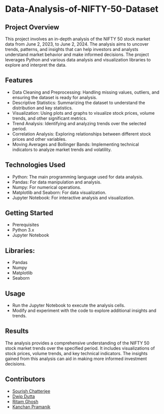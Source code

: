 # Data-Analysis-of-NIFTY-50-Dataset
## Project Overview
This project involves an in-depth analysis of the NIFTY 50 stock market data from June 2, 2023, to June 2, 2024. The analysis aims to uncover trends, patterns, and insights that can help investors and analysts understand market behavior and make informed decisions. The project leverages Python and various data analysis and visualization libraries to explore and interpret the data.

## Features
- Data Cleaning and Preprocessing: Handling missing values, outliers, and ensuring the dataset is ready for analysis.
- Descriptive Statistics: Summarizing the dataset to understand the distribution and key statistics.
- Visualization: Using plots and graphs to visualize stock prices, volume trends, and other significant metrics.
- Trend Analysis: Identifying and analyzing trends over the selected period.
- Correlation Analysis: Exploring relationships between different stock prices and other variables.
- Moving Averages and Bollinger Bands: Implementing technical indicators to analyze market trends and volatility.
## Technologies Used
- Python: The main programming language used for data analysis.
- Pandas: For data manipulation and analysis.
- Numpy: For numerical operations.
- Matplotlib and Seaborn: For data visualization.
- Jupyter Notebook: For interactive analysis and visualization.
## Getting Started
- Prerequisites
- Python 3.x
- Jupyter Notebook
## Libraries: 
- Pandas
- Numpy
- Matplotlib
- Seaborn
## Usage
- Run the Jupyter Notebook to execute the analysis cells.
- Modify and experiment with the code to explore additional insights and trends.

## Results
The analysis provides a comprehensive understanding of the NIFTY 50 stock market trends over the specified period. It includes visualizations of stock prices, volume trends, and key technical indicators. The insights gained from this analysis can aid in making more informed investment decisions.

## Contributors
- [Sourish Chatterjee](https://www.linkedin.com/in/sourish-chatterjee/)
- [Dwip Dutta](https://www.linkedin.com/in/dwip-dutta-30b88a255/)
- [Ritam Ghosh](https://www.linkedin.com/in/ritam-ghosh-377959225/)
- [Kanchan Pramanik](https://www.linkedin.com/in/kanchan-pramanik-70381028a)
